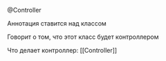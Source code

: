 @Controller

Аннотация ставится над классом

Говорит о том, что этот класс будет контроллером

Что делает контроллер: [[Controller]]

